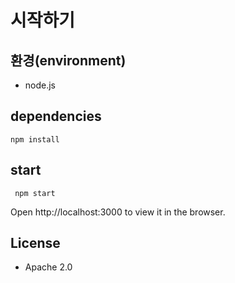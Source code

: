 

# 시작하기

## 환경(environment)
* node.js


## dependencies
`npm install`

## start
` npm start`


Open http://localhost:3000 to view it in the browser.



## License

- Apache 2.0 
